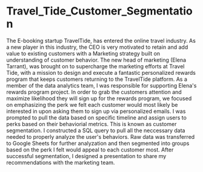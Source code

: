 # Travel_Tide_Customer_Segmentation
The E-booking startup TravelTide, has entered the online travel industry. As a new player in this industry, the CEO is very motivated to retain and add value to existing customers with a Marketing strategy built on understanding of customer behavior. 
The new head of marketing (Elena Tarrant), was brought on to supercharge the marketing efforts at Travel Tide, with a mission to design and execute a fantastic personalized rewards program that keeps customers returning to the TravelTide platform. 
As a member of the data analytics team, I was responsible for supporting Elena's rewards program project. In order to grab the customers attention and maximize likelihood they will sign up for the rewards program, we focused on emphasizing the perk we felt each customer would most likely be interested in upon asking them to sign up via personalized emails. 
I was prompted to pull the data based on specific timeline and assign users to perks based on their behaviorial metrics. This is known as customer segmentation. I constructed a SQL query to pull all the neccessary data needed to properly analyze the user's behaviors. Raw data was transferred to Google Sheets for further analyzation and then segmented into groups based on the perk I felt would appeal to each customer most. After successful segmentation, I designed a presentation to share my recommendations with the marketing team.
